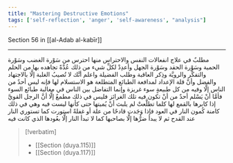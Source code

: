 ```yaml
---
title: "Mastering Destructive Emotions"
tags: ['self-reflection', 'anger', 'self-awareness', "analysis"]
---
```


 Section 56 in [[al-Adab al-kabīr]]

---
مطلبٌ في علاج انفعالات النفس والاحتراس منها احترس من سَوْرة الغضب وسَوْرة الحمية وسَوْرة الحقد وسَوْرة الجهل وأعدِدْ لكلِّ شيء من ذلك عُدَّةً تجاهده بها من الحلم والتفكُّر والرويَّة وذِكر العاقبة وطلب الفضيلة  واعلم أنَّك لا تُصيبُ الغلبة إلَّا بالاجتهاد والفضل وأنَّ قلة الإعداد لمدافعة الطبائع المتطلعة هو الاستسلام لها فإنه ليس أحدٌ من الناس إلَّا وفيه من كل طبيعةٍ سوء غريزة وإنما التفاضل بين الناس في مغالبة طبائع السوء  فأمَّا أنْ يَسْلم أحدٌ من أنْ تكون فيه تلك الغرائز فليس في ذلك مطمعٌ إلَّا أنَّ الرجل القويَّ إذا كابرها بالقمع لها كلما تطلَّعتْ لم يلبث أنْ يُميتها حتى كأنها ليست فيه وهي في ذلك كامنة كُمون النار في العود فإذا وَجَدت قادحًا من علة أو غفلةً استورت كما تستوري النار عند القدح ثم لا يبدأ ضرُّها إلَّا بصاحبها كما لا تبدأ النار إلَّا بعُودها الذي كانت فيه

> [!verbatim]
> - [[Section (duya.115)]]
> - [[Section (duya.117)]]
